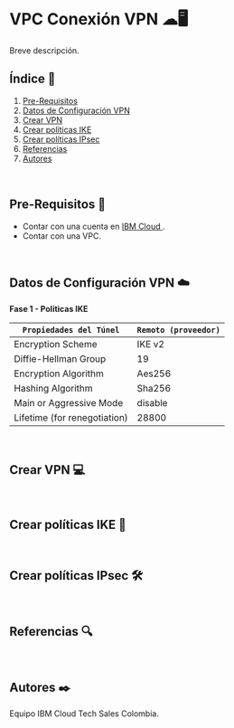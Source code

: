 # VPC Conexión VPN ☁🖥
Breve descripción.
<br />

## Índice  📰
1. [Pre-Requisitos](#Pre-Requisitos-pencil)
2. [Datos de Configuración VPN](#Datos-de-Configuración-VPN-cloud)
3. [Crear VPN](#Crear-VPN-computer)
4. [Crear políticas IKE](#Crear-políticas-IKE-wrench)
5. [Crear políticas IPsec](#Crear-políticas-IPsec-hammer_and_wrench)
7. [Referencias](#Referencias-mag)
8. [Autores](#Autores-black_nib)
<br />

## Pre-Requisitos :pencil:
* Contar con una cuenta en <a href="https://cloud.ibm.com/"> IBM Cloud </a>.
* Contar con una VPC.
<br />

## Datos de Configuración VPN :cloud:

**Fase 1 - Políticas IKE**

| `Propiedades del Túnel`| `Remoto (proveedor)` |
| ------------- | ------------- |
| Encryption Scheme  | IKE v2 |
| Diffie-Hellman Group  | 19  |
| Encryption Algorithm | Aes256 |
| Hashing Algorithm | Sha256 |
| Main or Aggressive Mode | disable |
| Lifetime (for renegotiation) | 28800 |
<br />

## Crear VPN :computer:
<br />

## Crear políticas IKE :wrench:
<br />

## Crear políticas IPsec :hammer_and_wrench:
<br />

## Referencias :mag:
<br />

## Autores :black_nib:
Equipo IBM Cloud Tech Sales Colombia.
